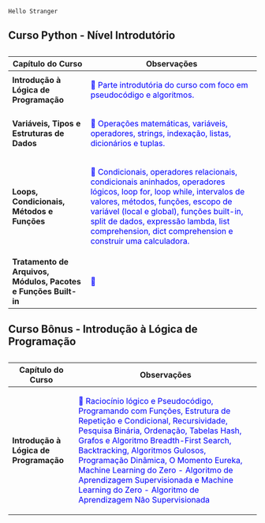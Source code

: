 ```
Hello Stranger
```
### <h2> Curso Python - Nível Introdutório <h2>

 | Capítulo do Curso | Observações |
| ------ | ------ |
| **Introdução à Lógica de Programação** |  <p style="color:blue">:memo: Parte introdutória do curso com foco em pseudocódigo e algoritmos. </p> | 
| **Variáveis, Tipos e Estruturas de Dados** | <p style="color:blue">:memo: Operações matemáticas, variáveis, operadores, strings, indexação, listas, dicionários e tuplas. </p> | 
| **Loops, Condicionais, Métodos e Funções** | <p style="color:blue">:memo: Condicionais, operadores relacionais, condicionais aninhados, operadores lógicos, loop for, loop while, intervalos de valores, métodos, funções, escopo de variável (local e global), funções built-in, split de dados, expressão lambda, list comprehension, dict comprehension e construir uma calculadora. </p> |
| **Tratamento de Arquivos, Módulos, Pacotes e Funções Built-in** | <p style="color:blue">:memo: </p> |



### <h2> Curso Bônus - Introdução à Lógica de Programação <h2>

 | Capítulo do Curso | Observações |
| ------ | ------ |
| **Introdução à Lógica de Programação** |  <p style="color:blue">:memo: Raciocínio lógico e Pseudocódigo, Programando com Funções, Estrutura de Repetição e Condicional, Recursividade, Pesquisa Binária, Ordenação, Tabelas Hash, Grafos e Algoritmo Breadth-First Search, Backtracking, Algoritmos Gulosos, Programação Dinâmica, O Momento Eureka, Machine Learning do Zero - Algoritmo de Aprendizagem Supervisionada e Machine Learning do Zero - Algoritmo de Aprendizagem Não Supervisionada </p> | <p>Olá</p>
